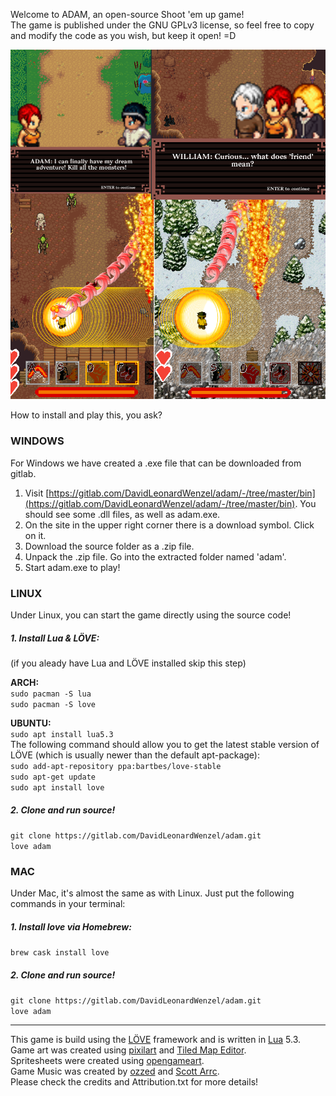 Welcome to ADAM, an open-source Shoot 'em up game!  
The game is published under the GNU GPLv3 license, so feel free to copy and modify the code as you wish, but keep it open! =D

![Promo Art](dev/promotion/promo.png)

How to install and play this, you ask?  



### WINDOWS

For Windows we have created a .exe file that can be downloaded from gitlab. 
1. Visit [https://gitlab.com/DavidLeonardWenzel/adam/-/tree/master/bin](https://gitlab.com/DavidLeonardWenzel/adam/-/tree/master/bin). You should see some .dll files, as well as adam.exe.
2. On the site in the upper right corner there is a download symbol. Click on it.
3. Download the source folder as a .zip file.
4. Unpack the .zip file. Go into the extracted folder named 'adam'.
5. Start adam.exe to play!


### LINUX
Under Linux, you can start the game directly using the source code!  
##### 1. Install Lua & LÖVE:    
(if you aleady have Lua and LÖVE installed skip this step)     
  
**ARCH:**  
`sudo pacman -S lua`  
`sudo pacman -S love`  
  
**UBUNTU:**   
`sudo apt install lua5.3`    
The following command should allow you to get the latest stable version of LÖVE (which is usually newer than the default apt-package):  
`sudo add-apt-repository ppa:bartbes/love-stable`  
`sudo apt-get update`  
`sudo apt install love`

##### 2. Clone and run source!
`git clone https://gitlab.com/DavidLeonardWenzel/adam.git`  
`love adam`  

### MAC
Under Mac, it's almost the same as with Linux. Just put the following commands in your terminal:  

##### 1. Install love via Homebrew:
`brew cask install love`

##### 2. Clone and run source!
`git clone https://gitlab.com/DavidLeonardWenzel/adam.git`  
`love adam`  


---
This game is build using the [LÖVE](https://love2d.org/) framework and is written in [Lua](https://www.lua.org/) 5.3.   
Game art was created using [pixilart](https://www.pixilart.com/) and [Tiled Map Editor](https://www.mapeditor.org/).  
Spritesheets were created using [opengameart](https://opengameart.org/).   
Game Music was created by [ozzed](http://ozzed.net) and [Scott Arrc](https://scottarc.bandcamp.com).  
Please check the credits and Attribution.txt for more details!
